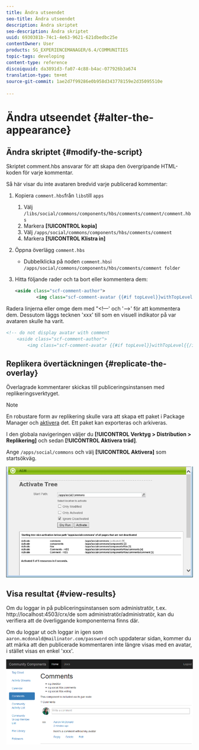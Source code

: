 ```yaml
---
title: Ändra utseendet
seo-title: Ändra utseendet
description: Ändra skriptet
seo-description: Ändra skriptet
uuid: 6930381b-74c1-4e63-9621-621dbedbc25e
contentOwner: User
products: SG_EXPERIENCEMANAGER/6.4/COMMUNITIES
topic-tags: developing
content-type: reference
discoiquuid: da3891d3-fa07-4c88-b4ac-077926b3a674
translation-type: tm+mt
source-git-commit: 1ae2d7f99286e0b958d343778159e2d35095510e

---
```



# Ändra utseendet {#alter-the-appearance}

## Ändra skriptet {#modify-the-script}

Skriptet comment.hbs ansvarar för att skapa den övergripande HTML-koden för varje kommentar.

Så här visar du inte avataren bredvid varje publicerad kommentar:

1. Kopiera `comment.hbs`från `libs`till `apps`
   1. Välj `/libs/social/commons/components/hbs/comments/comment/comment.hbs`
   1. Markera **[!UICONTROL kopia]**
   1. Välj `/apps/social/commons/components/hbs/comments/comment`
   1. Markera **[!UICONTROL Klistra in]**
1. Öppna överlägg `comment.hbs`
   * Dubbelklicka på noden `comment.hbs`i `/apps/social/commons/components/hbs/comments/comment folder`
1. Hitta följande rader och ta bort eller kommentera dem:

   ```xml
   <aside class="scf-comment-author">
           <img class="scf-comment-avatar {{#if topLevel}}withTopLevel{{/if}}" src="{{author.avatarUrl}}"></img>
   ```

Radera linjerna eller omge dem med &quot;&lt;!—&#39; och &#39;—>&#39; för att kommentera dem. Dessutom läggs tecknen &#39;xxx&#39; till som en visuell indikator på var avataren skulle ha varit.

```xml
<!-- do not display avatar with comment
    <aside class="scf-comment-author">
        <img class="scf-comment-avatar {{#if topLevel}}withTopLevel{{/if}}" src="{{author.avatarUrl}}"></img>
```

## Replikera övertäckningen {#replicate-the-overlay}

Överlagrade kommentarer skickas till publiceringsinstansen med replikeringsverktyget.

>[!NOTE]
>
>En robustare form av replikering skulle vara att skapa ett paket i Package Manager och [aktivera](../../help/sites-administering/package-manager.md#replicating-packages) det. Ett paket kan exporteras och arkiveras.

I den globala navigeringen väljer du **[!UICONTROL Verktyg > Distribution > Replikering]** och sedan **[!UICONTROL Aktivera träd]**.

Ange `/apps/social/commons` och välj **[!UICONTROL Aktivera]** som startsökväg.

![chlimage_1-42](assets/chlimage_1-42.png)

## Visa resultat {#view-results}

Om du loggar in på publiceringsinstansen som administratör, t.ex. http://localhost:4503/crx/de som administratör/administratör, kan du verifiera att de överliggande komponenterna finns där.

Om du loggar ut och loggar in igen som `aaron.mcdonald@mailinator.com/password` och uppdaterar sidan, kommer du att märka att den publicerade kommentaren inte längre visas med en avatar, i stället visas en enkel &#39;xxx&#39;.

![chlimage_1-43](assets/chlimage_1-43.png)

